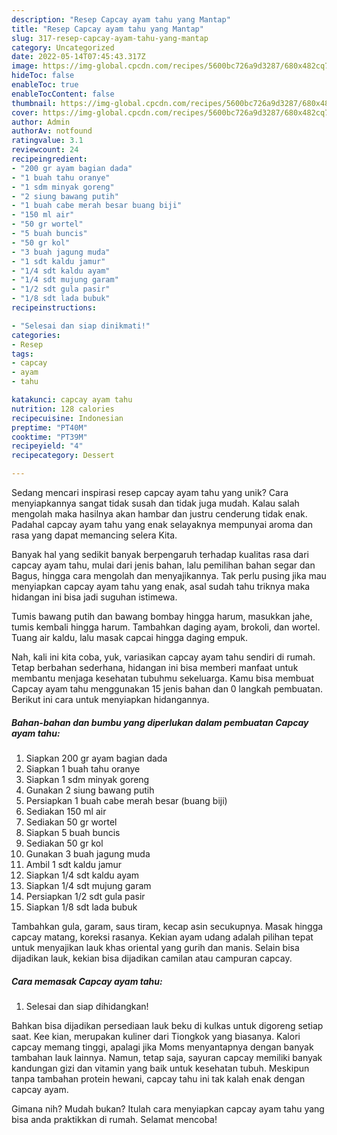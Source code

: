 ```yaml
---
description: "Resep Capcay ayam tahu yang Mantap"
title: "Resep Capcay ayam tahu yang Mantap"
slug: 317-resep-capcay-ayam-tahu-yang-mantap
category: Uncategorized
date: 2022-05-14T07:45:43.317Z
image: https://img-global.cpcdn.com/recipes/5600bc726a9d3287/680x482cq70/capcay-ayam-tahu-foto-resep-utama.jpg
hideToc: false
enableToc: true
enableTocContent: false
thumbnail: https://img-global.cpcdn.com/recipes/5600bc726a9d3287/680x482cq70/capcay-ayam-tahu-foto-resep-utama.jpg
cover: https://img-global.cpcdn.com/recipes/5600bc726a9d3287/680x482cq70/capcay-ayam-tahu-foto-resep-utama.jpg
author: Admin
authorAv: notfound
ratingvalue: 3.1
reviewcount: 24
recipeingredient:
- "200 gr ayam bagian dada"
- "1 buah tahu oranye"
- "1 sdm minyak goreng"
- "2 siung bawang putih"
- "1 buah cabe merah besar buang biji"
- "150 ml air"
- "50 gr wortel"
- "5 buah buncis"
- "50 gr kol"
- "3 buah jagung muda"
- "1 sdt kaldu jamur"
- "1/4 sdt kaldu ayam"
- "1/4 sdt mujung garam"
- "1/2 sdt gula pasir"
- "1/8 sdt lada bubuk"
recipeinstructions:

- "Selesai dan siap dinikmati!"
categories:
- Resep
tags:
- capcay
- ayam
- tahu

katakunci: capcay ayam tahu 
nutrition: 128 calories
recipecuisine: Indonesian
preptime: "PT40M"
cooktime: "PT39M"
recipeyield: "4"
recipecategory: Dessert

---
```





Sedang mencari inspirasi resep capcay ayam tahu yang unik? Cara menyiapkannya sangat tidak susah dan tidak juga mudah. Kalau salah mengolah maka hasilnya akan hambar dan justru cenderung tidak enak. Padahal capcay ayam tahu yang enak selayaknya mempunyai aroma dan rasa yang dapat memancing selera Kita.





Banyak hal yang sedikit banyak berpengaruh terhadap kualitas rasa dari capcay ayam tahu, mulai dari jenis bahan, lalu pemilihan bahan segar dan Bagus, hingga cara mengolah dan menyajikannya. Tak perlu pusing jika mau menyiapkan capcay ayam tahu yang enak,      asal sudah tahu triknya maka hidangan ini bisa jadi suguhan istimewa.














Tumis bawang putih dan bawang bombay hingga harum, masukkan jahe, tumis kembali hingga harum. Tambahkan daging ayam, brokoli, dan wortel. Tuang air kaldu, lalu masak capcai hingga daging empuk.






Nah, kali ini kita coba, yuk, variasikan capcay ayam tahu sendiri di rumah. Tetap berbahan sederhana, hidangan ini bisa memberi manfaat untuk membantu menjaga kesehatan tubuhmu sekeluarga. Kamu bisa membuat Capcay ayam tahu menggunakan 15 jenis bahan dan 0 langkah pembuatan. Berikut ini cara untuk menyiapkan hidangannya.

<!--inarticleads1-->

##### Bahan-bahan dan bumbu yang diperlukan dalam pembuatan Capcay ayam tahu:

1. Siapkan 200 gr ayam bagian dada
1. Siapkan 1 buah tahu oranye
1. Siapkan 1 sdm minyak goreng
1. Gunakan 2 siung bawang putih
1. Persiapkan 1 buah cabe merah besar (buang biji)
1. Sediakan 150 ml air
1. Sediakan 50 gr wortel
1. Siapkan 5 buah buncis
1. Sediakan 50 gr kol
1. Gunakan 3 buah jagung muda
1. Ambil 1 sdt kaldu jamur
1. Siapkan 1/4 sdt kaldu ayam
1. Siapkan 1/4 sdt mujung garam
1. Persiapkan 1/2 sdt gula pasir
1. Siapkan 1/8 sdt lada bubuk


Tambahkan gula, garam, saus tiram, kecap asin secukupnya. Masak hingga capcay matang, koreksi rasanya. Kekian ayam udang adalah pilihan tepat untuk menyajikan lauk khas oriental yang gurih dan manis. Selain bisa dijadikan lauk, kekian bisa dijadikan camilan atau campuran capcay. 

<!--inarticleads2-->

##### Cara memasak Capcay ayam tahu:


1. Selesai dan siap dihidangkan!

Bahkan bisa dijadikan persediaan lauk beku di kulkas untuk digoreng setiap saat. Kee kian, merupakan kuliner dari Tiongkok yang biasanya. Kalori capcay memang tinggi, apalagi jika Moms menyantapnya dengan banyak tambahan lauk lainnya. Namun, tetap saja, sayuran capcay memiliki banyak kandungan gizi dan vitamin yang baik untuk kesehatan tubuh. Meskipun tanpa tambahan protein hewani, capcay tahu ini tak kalah enak dengan capcay ayam. 

Gimana nih? Mudah bukan? Itulah cara menyiapkan capcay ayam tahu yang bisa anda praktikkan di rumah. Selamat mencoba!
